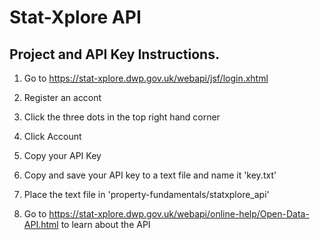 # Stat-Xplore API

## Project and API Key Instructions.

1. Go to https://stat-xplore.dwp.gov.uk/webapi/jsf/login.xhtml

2. Register an accont

3. Click the three dots in the top right hand corner

4. Click Account

5. Copy your API Key

6. Copy and save your API key to a text file and name it 'key.txt'

7. Place the text file in 'property-fundamentals/statxplore_api'

8. Go to https://stat-xplore.dwp.gov.uk/webapi/online-help/Open-Data-API.html to learn about the API
